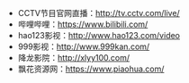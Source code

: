 - CCTV节目官网直播：http://tv.cctv.com/live/
- 哔哩哔哩：https://www.bilibili.com/
- hao123影视：http://www.hao123.com/video
- 999影视：http://www.999kan.com/
- 降龙影院：http://xlyy100.com/
- 飘花资源网：https://www.piaohua.com/





